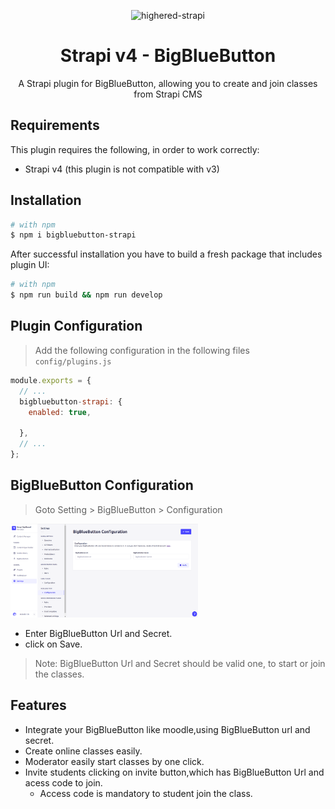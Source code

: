 

<p align="center">
  <img src="https://higheredlab.com/wp-content/uploads/hel.png" alt="highered-strapi" width="300" height="150" />
</p>

<div align="center">
  <h1>Strapi v4 - BigBlueButton</h1>
  <p>
A Strapi plugin for BigBlueButton, allowing you to create and join classes from Strapi CMS
</p>
  
</div>

 <!-- This plugin is still a work in progress -->

## Requirements

This plugin requires the following, in order to work correctly:

- Strapi v4 (this plugin is not compatible with v3)

## Installation

```bash
# with npm
$ npm i bigbluebutton-strapi

```

After successful installation you have to build a fresh package that includes plugin UI:

```bash
# with npm
$ npm run build && npm run develop

```

## Plugin Configuration

> Add the following configuration in the following files `config/plugins.js`

```js
module.exports = {
  // ...
  bigbluebutton-strapi: {
    enabled: true,

  },
  // ...
};
```

## BigBlueButton Configuration

> Goto Setting > BigBlueButton > Configuration

<img src="/assets/bbb-configuration.png" alt="highered-strapi" width="300" height="150" />

- Enter BigBlueButton Url and Secret.
- click on Save.

> Note: BigBlueButton Url and Secret should be valid one, to start or join the classes.

## Features

- Integrate your BigBlueButton like moodle,using BigBlueButton url and secret.
- Create online classes easily.
- Moderator easily start classes by one click.
- Invite students clicking on invite button,which has BigBlueButton Url and acess code to join.
  - Access code is mandatory to student join the class.

